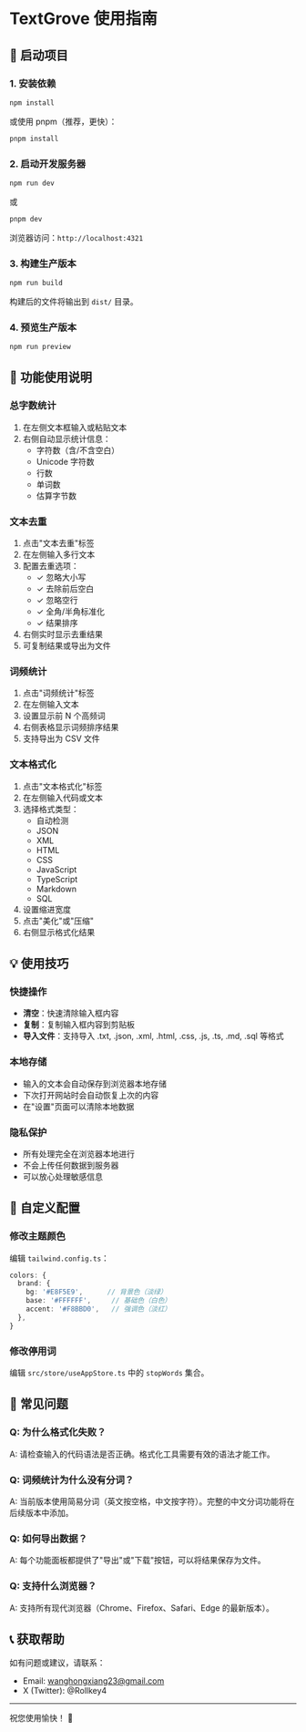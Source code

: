 # TextGrove 使用指南

## 🚀 启动项目

### 1. 安装依赖

```bash
npm install
```

或使用 pnpm（推荐，更快）：

```bash
pnpm install
```

### 2. 启动开发服务器

```bash
npm run dev
```

或

```bash
pnpm dev
```

浏览器访问：`http://localhost:4321`

### 3. 构建生产版本

```bash
npm run build
```

构建后的文件将输出到 `dist/` 目录。

### 4. 预览生产版本

```bash
npm run preview
```

## 📖 功能使用说明

### 总字数统计

1. 在左侧文本框输入或粘贴文本
2. 右侧自动显示统计信息：
   - 字符数（含/不含空白）
   - Unicode 字符数
   - 行数
   - 单词数
   - 估算字节数

### 文本去重

1. 点击"文本去重"标签
2. 在左侧输入多行文本
3. 配置去重选项：
   - ✓ 忽略大小写
   - ✓ 去除前后空白
   - ✓ 忽略空行
   - ✓ 全角/半角标准化
   - ✓ 结果排序
4. 右侧实时显示去重结果
5. 可复制结果或导出为文件

### 词频统计

1. 点击"词频统计"标签
2. 在左侧输入文本
3. 设置显示前 N 个高频词
4. 右侧表格显示词频排序结果
5. 支持导出为 CSV 文件

### 文本格式化

1. 点击"文本格式化"标签
2. 在左侧输入代码或文本
3. 选择格式类型：
   - 自动检测
   - JSON
   - XML
   - HTML
   - CSS
   - JavaScript
   - TypeScript
   - Markdown
   - SQL
4. 设置缩进宽度
5. 点击"美化"或"压缩"
6. 右侧显示格式化结果

## 💡 使用技巧

### 快捷操作

- **清空**：快速清除输入框内容
- **复制**：复制输入框内容到剪贴板
- **导入文件**：支持导入 .txt, .json, .xml, .html, .css, .js, .ts, .md, .sql 等格式

### 本地存储

- 输入的文本会自动保存到浏览器本地存储
- 下次打开网站时会自动恢复上次的内容
- 在"设置"页面可以清除本地数据

### 隐私保护

- 所有处理完全在浏览器本地进行
- 不会上传任何数据到服务器
- 可以放心处理敏感信息

## 🎨 自定义配置

### 修改主题颜色

编辑 `tailwind.config.ts`：

```ts
colors: {
  brand: {
    bg: '#E8F5E9',      // 背景色（淡绿）
    base: '#FFFFFF',     // 基础色（白色）
    accent: '#F8BBD0',   // 强调色（淡红）
  },
}
```

### 修改停用词

编辑 `src/store/useAppStore.ts` 中的 `stopWords` 集合。

## 🐛 常见问题

### Q: 为什么格式化失败？

A: 请检查输入的代码语法是否正确。格式化工具需要有效的语法才能工作。

### Q: 词频统计为什么没有分词？

A: 当前版本使用简易分词（英文按空格，中文按字符）。完整的中文分词功能将在后续版本中添加。

### Q: 如何导出数据？

A: 每个功能面板都提供了"导出"或"下载"按钮，可以将结果保存为文件。

### Q: 支持什么浏览器？

A: 支持所有现代浏览器（Chrome、Firefox、Safari、Edge 的最新版本）。

## 📞 获取帮助

如有问题或建议，请联系：

- Email: wanghongxiang23@gmail.com
- X (Twitter): @Rollkey4

---

祝您使用愉快！ 🎉

